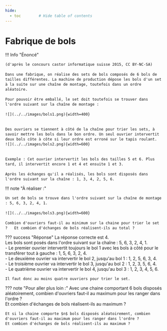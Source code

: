 ```yaml
---
hide:
  - toc        # Hide table of contents
---
```

# Fabrique de bols

!!! Info "Énoncé"

    (d'après le concours castor informatique suisse 2015, CC BY-NC-SA)

    Dans une fabrique, on réalise des sets de bols composés de 6 bols de tailles différentes. La machine de production dépose les bols d'un set à la suite sur une chaîne de montage, toutefois dans un ordre aléatoire.

    Pour pouvoir être emballé, le set doit toutefois se trouver dans l'ordre suivant sur la chaîne de montage :

    ![](../../images/bols1.png){width=400}


    Des ouvriers se tiennent à côté de la chaîne pour trier les sets, à savoir mettre les bols dans le bon ordre. Un seul ouvrier intervertit deux bols côte à côte si leur ordre est erroné sur le tapis roulant.
    ![](../../images/bols2.png){width=600}


    Exemple : Cet ouvrier intervertit les bols des tailles 5 et 6. Plus tard, il intervertit encore 1 et 4 et ensuite 1 et 3.

    Après les échanges qu'il a réalisés, les bols sont disposés dans l'ordre suivant sur la chaîne : 1, 3, 4, 2, 5, 6.

!!! note "À réaliser :"

    Un set de bols se trouve dans l'ordre suivant sur la chaîne de montage : 5, 6, 3, 2, 4, 1.

    ![](../../images/bols3.png){width=600}

    Combien d'ouvriers faut-il au minimum sur la chaine pour trier le set ?   Et combien d'échanges de bols réalisent-ils au total ?

??? success "Réponse"
    La réponse correcte est 4.  
    Les bols sont posés dans l'ordre suivant sur la chaîne : 5, 6, 3, 2, 4, 1.  
    - Le premier ouvrier intervertit toujours le bol 1 avec les bols à côté pour le transférer tout à gauche : 1, 5, 6, 3, 2, 4.  
    - Le deuxième ouvrier va intervertir le bol 2, jusqu'au bol 1 : 1, 2, 5, 6, 3, 4.  
    - Le troisième ouvrier va intervertir le bol 3, jusqu'au bol 2 : 1, 2, 3, 5, 6, 4.  
    - Le quatrième ouvrier va intervertir le bol 4, jusqu'au bol 3 : 1, 2, 3, 4, 5, 6.  

    Il faut donc au moins quatre ouvriers pour trier le set.


??? note "Pour aller plus loin :"
    Avec une chaine comportant 6 bols disposés aléatoirement, combien d'ouvriers faut-il au maximum pour les ranger dans l'ordre ?   
    Et combien d'échanges de bols réalisent-ils au maximum ?  

    Et si la chaine comporte $n$ bols disposés aléatoirement, combien d'ouvriers faut-il au maximum pour les ranger dans l'ordre ?  
    Et combien d'échanges de bols réalisent-ils au maximum ?
